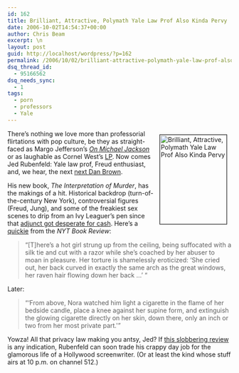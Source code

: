 ```yaml
---
id: 162
title: Brilliant, Attractive, Polymath Yale Law Prof Also Kinda Pervy
date: 2006-10-02T14:54:37+00:00
author: Chris Beam
excerpt: \n
layout: post
guid: http://localhost/wordpress/?p=162
permalink: /2006/10/02/brilliant-attractive-polymath-yale-law-prof-also-kinda-pervy/
dsq_thread_id:
  - 95166562
dsq_needs_sync:
  - 1
tags:
  - porn
  - professors
  - Yale
---
```

<img width="150" vspace="10" hspace="10" height="200" border="1" align="right" src="http://www.ivygateblog.com/wp-content/uploads/2006/10/rubenfeld-jed.jpg" alt="Brilliant, Attractive, Polymath Yale Law Prof Also Kinda Pervy" />There&#8217;s nothing we love more than professorial flirtations with pop culture, be they as straight-faced as Margo Jefferson&#8217;s [_On Michael Jackson_](http://www.amazon.com/Michael-Jackson-Margo-Jefferson/dp/0375423265/sr=1-1/qid=1159765575/ref=pd_bbs_1/002-5407664-2408042?ie=UTF8&s=books) or as laughable as Cornel West&#8217;s [LP](http://www.amazon.com/Sketches-Culture-Dr-Cornel-West/dp/B00005OC67/sr=1-1/qid=1159765631/ref=pd_bbs_1/002-5407664-2408042?ie=UTF8&s=music). Now comes Jed Rubenfeld: Yale law prof, Freud enthusiast, and, we hear, the next [next Dan Brown](http://www.ivygateblog.com/2006/08/draft.html).

His new book, _The Interpretation of Murder_, has the makings of a hit. Historical backdrop (turn-of-the-century New York), controversial figures (Freud, Jung), and some of the freakiest sex scenes to drip from an Ivy Leaguer&#8217;s pen since that [adjunct got desperate for cash](http://www.amazon.com/Callgirl-Confessions-League-Lady-Pleasure/dp/0060736054). Here&#8217;s a [quickie](http://www.nytimes.com/2006/09/17/books/review/Calhoun2.t.html?ex=1159934400&en=6ef51b28e39814f2&ei=5070) from the _NYT Book Review_:

> &#8220;[T]here&#8217;s a hot girl strung up from the ceiling, being suffocated with a silk tie and cut with a razor while she&#8217;s coached by her abuser to moan in pleasure. Her torture is shamelessly eroticized: &#8216;She cried out, her back curved in exactly the same arch as the great windows, her raven hair flowing down her back &#8230;&#8217; &#8220;

Later:

> &#8220;&#8216;From above, Nora watched him light a cigarette in the flame of her bedside candle, place a knee against her supine form, and extinguish the glowing cigarette directly on her skin, down there, only an inch or two from her most private part.'&#8221;

Yowza! All that privacy law making you antsy, Jed? If [this slobbering review](http://www.nytimes.com/2006/08/31/books/31masl.html?ex=1159934400&en=d75b9cea86e1fe60&ei=5070) is any indication, Rubenfeld can soon trade his crappy day job for the glamorous life of a Hollywood screenwriter. (Or at least the kind whose stuff airs at 10 p.m. on channel 512.)